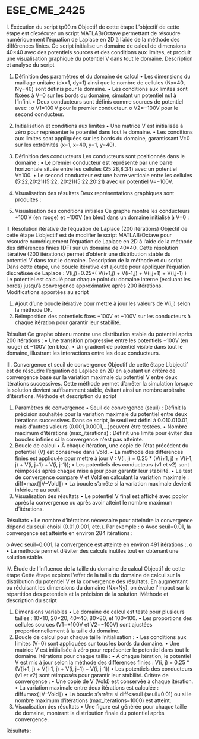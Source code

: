 # ESE_CME_2425
I.	Exécution du script tp00.m
Objectif de cette étape
L’objectif de cette étape est d’exécuter un script MATLAB/Octave permettant de résoudre numériquement l’équation de Laplace en 2D à l’aide de la méthode des différences finies. Ce script initialise un domaine de calcul de dimensions 40×40 avec des potentiels sources et des conditions aux limites, et produit une visualisation graphique du potentiel V dans tout le domaine.
Description et analyse du script
1. Définition des paramètres et du domaine de calcul
•	Les dimensions du maillage unitaire  (dx=1, dy=1) ainsi que le nombre de cellules (Nx=40, Ny=40) sont définis pour le domaine.
•	Les conditions aux limites sont fixées à V=0 sur les bords du domaine, simulant un potentiel nul à l’infini.
•	Deux conducteurs sont définis comme sources de potentiel avec :
o	V1=100 V pour le premier conducteur.
o	V2=−100V pour le second conducteur.
2. Initialisation et conditions aux limites
•	Une matrice V est initialisée à zéro pour représenter le potentiel dans tout le domaine.
•	Les conditions aux limites sont appliquées sur les bords du domaine, garantissant V=0 sur les extrémités (x=1, x=40, y=1, y=40).
3. Définition des conducteurs
Les conducteurs sont positionnés dans le domaine :
•	Le premier conducteur est représenté par une barre horizontale située entre les cellules (25:28,8:34) avec un potentiel V=100.
•	Le second conducteur est une barre verticale entre les cellules (5:22,20:21)(5:22, 20:21)(5:22,20:21) avec un potentiel V=−100V.









5. Visualisation des résultats
Deux représentations graphiques sont produites :
1.	Visualisation des conditions initiales
Ce graphe montre les conducteurs +100 V (en rouge) et −100V (en bleu) dans un domaine initialisé à V=0 :
 















II.	Résolution itérative de l’équation de Laplace (200 itérations)
Objectif de cette étape
L’objectif est de modifier le script MATLAB/Octave pour résoudre numériquement l’équation de Laplace en 2D à l’aide de la méthode des différences finies (DF) sur un domaine de 40×40. Cette résolution itérative (200 itérations) permet d’obtenir une distribution stable du potentiel V dans tout le domaine.
Description de la méthode et du script
Dans cette étape, une boucle itérative est ajoutée pour appliquer l’équation discrétisée de Laplace :
V(i,j)=0.25*( V(i+1,j) + V(i-1,j) + V(i,j+1) + V(i,j-1) )
Le potentiel est calculé pour chaque point du domaine interne (excluant les bords) jusqu’à convergence approximative après 200 itérations.
Modifications apportées au script
1.	Ajout d’une boucle itérative pour mettre à jour les valeurs de V(i,j) selon la méthode DF.
2.	Réimposition des potentiels fixes +100V et −100V sur les conducteurs à chaque itération pour garantir leur stabilité.

Résultat
Ce graphe obtenu montre une distribution stable du potentiel après 200 itérations :
•	Une transition progressive entre les potentiels +100V (en rouge) et −100V (en bleu).
•	Un gradient de potentiel visible dans tout le domaine, illustrant les interactions entre les deux conducteurs.
 

III.	Convergence et seuil de convergence
Objectif de cette étape
L’objectif est de résoudre l’équation de Laplace en 2D en ajoutant un critère de convergence basé sur la variation maximale du potentiel V entre deux itérations successives. Cette méthode permet d’arrêter la simulation lorsque la solution devient suffisamment stable, évitant ainsi un nombre arbitraire d’itérations.
Méthode et description du script
1. Paramètres de convergence
•	Seuil de convergence (seuil) : Définit la précision souhaitée pour la variation maximale du potentiel entre deux itérations successives. Dans ce script, le seuil est défini à 0.010.010.01, mais d'autres valeurs (0.001,0.0001,…)peuvent être testées.
•	Nombre maximum d’itérations (max_iterations) : Définit une limite pour éviter des boucles infinies si la convergence n'est pas atteinte.
2. Boucle de calcul
•	À chaque itération, une copie de l’état précédent du potentiel (V) est conservée dans Vold.
•	La méthode des différences finies est appliquée pour mettre à jour 
V : V(i, j) = 0.25 * (V(i+1, j) + V(i-1, j) + V(i, j+1) + V(i, j-1));
•	Les potentiels des conducteurs (v1 et v2) sont réimposés après chaque mise à jour pour garantir leur stabilité.
•	Le test de convergence compare V et Vold en calculant la variation maximale : diff=max(∥V−Vold∥)
•	La boucle s’arrête si la variation maximale devient inférieure au seuil.
3. Visualisation des résultats
•	Le potentiel V final est affiché avec pcolor après la convergence ou après avoir atteint le nombre maximum d’itérations.









Résultats 
•	Le nombre d’itérations nécessaire pour atteindre la convergence dépend du seuil choisi (0.01,0.001, etc.). Par exemple :
o	Avec seuil=0.01, la convergence est atteinte en environ 284 itérations :
 
o	Avec seuil=0.001, la convergence est atteinte en environ 491 itérations :.
o	 
•	La méthode permet d’éviter des calculs inutiles tout en obtenant une solution stable.










IV.	Étude de l’influence de la taille du domaine de calcul
Objectif de cette étape
Cette étape explore l'effet de la taille du domaine de calcul sur la distribution du potentiel V et la convergence des résultats. En augmentant ou réduisant les dimensions du domaine (Nx×Ny), on évalue l'impact sur la répartition des potentiels et la précision de la solution.
Méthode et description du script
1. Dimensions variables
•	Le domaine de calcul est testé pour plusieurs tailles : 10×10, 20×20, 40×40, 80×80, et 100×100.
•	Les proportions des cellules sources (V1=+100V et V2=−100V) sont ajustées proportionnellement à la taille du domaine.
2. Boucle de calcul pour chaque taille
Initialisation :
•	Les conditions aux limites (V=0) sont appliquées sur tous les bords du domaine.
•	Une matrice V est initialisée à zéro pour représenter le potentiel dans tout le domaine.
Itérations pour chaque taille :
•	À chaque itération, le potentiel V est mis à jour selon la méthode des différences finies : 
V(i, j) = 0.25 * (V(i+1, j) + V(i-1, j) + V(i, j+1) + V(i, j-1))
•	Les potentiels des conducteurs (v1 et v2) sont réimposés pour garantir leur stabilité.
Critère de convergence :
•	Une copie de V (Vold) est conservée à chaque itération.
•	La variation maximale entre deux itérations est calculée : diff=max(∣V−Vold∣)
•	La boucle s’arrête si diff<seuil (seuil=0.01) ou si le nombre maximum d’itérations (max_iterations=1000) est atteint.
3. Visualisation des résultats
•	Une figure est générée pour chaque taille de domaine, montrant la distribution finale du potentiel après convergence.






Résultats : 

